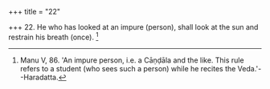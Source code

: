 +++
title = "22"

+++
22. He who has looked at an impure (person), shall look at the sun and restrain his breath (once). [^15] 


[^15]:  Manu V, 86. 'An impure person, i.e. a Cāṇḍāla and the like. This rule refers to a student (who sees such a person) while he recites the Veda.'--Haradatta.
